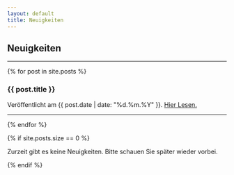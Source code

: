 ```yaml
---
layout: default
title: Neuigkeiten
---
```


## Neuigkeiten

---

<div class="posts">
  {% for post in site.posts %}
    <article class="post">
      <h3>{{ post.title }}</h3>
      <div class="date">
        <p>Veröffentlicht am {{ post.date | date: "%d.%m.%Y" }}. <a href="{{ site.baseurl }}{{ post.url }}" class="read-more">Hier Lesen.</a></p>
      </div>
    </article>
    <hr>
  {% endfor %}
</div>

{% if site.posts.size == 0 %}
  <p>Zurzeit gibt es keine Neuigkeiten. Bitte schauen Sie später wieder vorbei.</p>
{% endif %}
